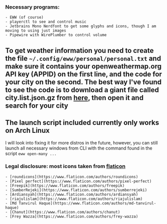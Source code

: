 ### Necessary programs:
    - EWW (of course)
    - playerctl to see and control music
    - Jetbrains Mono Nerdfont to get some glyphs and icons, though I am moving to using just images
    - Pipewire with WirePlumber to control volume

## To get weather information you need to create the file `~/.config/eww/personal/personal.txt` and make sure it contains your openweathermap.org API key (APPID) on the first line, and the code for your city on the second. The best way I've found to see the code is to download a giant file called city.list.json.gz from [here](http://bulk.openweathermap.org/sample/), then open it and search for your city

## The launch script included currently only works on Arch Linux 
I will look into fixing it for more distros in the future, however, you can still launch all necessary windows from CLI with the command found in the script `eww open-many ...`

### Legal disclosure: most icons taken from [flaticon](https://www.flaticon.com)
    - [roundicons](https://www.flaticon.com/authors/roundicons)
    - [Pixel perfect](https://www.flaticon.com/authors/pixel-perfect)
    - [Freepik](https://www.flaticon.com/authors/freepik)
    - [SumberRejeki](https://www.flaticon.com/authors/sumberrejeki)
    - [Ardiansyah](https://www.flaticon.com/authors/ardiansyah)
    - [riajulislam](https://www.flaticon.com/authors/riajulislam)
    - [Md Tanvirul Haque](https://www.flaticon.com/authors/md-tanvirul-haque)
    - [Chanut](https://www.flaticon.com/authors/chanut)
    - [Frey Wazza](https://www.flaticon.com/authors/frey-wazza)
